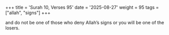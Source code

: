 +++
title = 'Surah 10, Verses 95'
date = '2025-08-27'
weight = 95
tags = ["allah", "signs"]
+++

and do not be one of those who deny Allah’s signs or you will be one of the losers. 